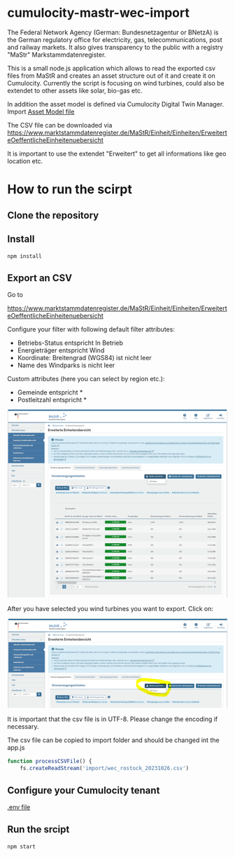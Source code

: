 # cumulocity-mastr-wec-import

The Federal Network Agency (German: Bundesnetzagentur or BNetzA) is the German regulatory office for electricity, gas, telecommunications, post and railway markets.
It also gives transparency to the public with a registry "MaStr" Markstammdatenregister.

This is a small node.js application which allows to read the exported csv files from MaStR and creates an asset structure out of it and create it on Cumulocity. Currently the script is focusing on wind turbines, could also be extendet to other assets like solar, bio-gas etc.

In addition the asset model is defined via Cumulocity Digital Twin Manager. Import [Asset Model file](/assetmodel/Export-asset-models.json)

The CSV file can be downloaded via https://www.marktstammdatenregister.de/MaStR/Einheit/Einheiten/ErweiterteOeffentlicheEinheitenuebersicht

It is important to use the extendet "Erweitert" to get all informations like geo location etc.

# How to run the scirpt

## Clone the repository

## Install
  
`npm install`

## Export an CSV

Go to 

https://www.marktstammdatenregister.de/MaStR/Einheit/Einheiten/ErweiterteOeffentlicheEinheitenuebersicht

Configure your filter with following default filter attributes:

* Betriebs-Status entspricht In Betrieb
* Energieträger entspricht Wind
* Koordinate: Breitengrad (WGS84) ist nicht leer
* Name des Windparks is nicht leer

Custom attributes (here you can select by region etc.):
* Gemeinde entspricht *
* Postleitzahl entspricht *

![ErweiterteOeffentlicheEinheitenuebersicht](./doc/mastr-1.PNG)

After you have selected you wind turbines you want to export. Click on:

![ErweiterteOeffentlicheEinheitenuebersicht](./doc/mastr-2.PNG)

It is important that the csv file is in UTF-8. Please change the encoding if necessary.

The csv file can be copied to import folder and should be changed int the app.js

```javascript
function processCSVFile() {
    fs.createReadStream('import/wec_rostock_20231026.csv')

```

## Configure your Cumulocity tenant

[.env file](/.env)

## Run the srcipt

`npm start`

